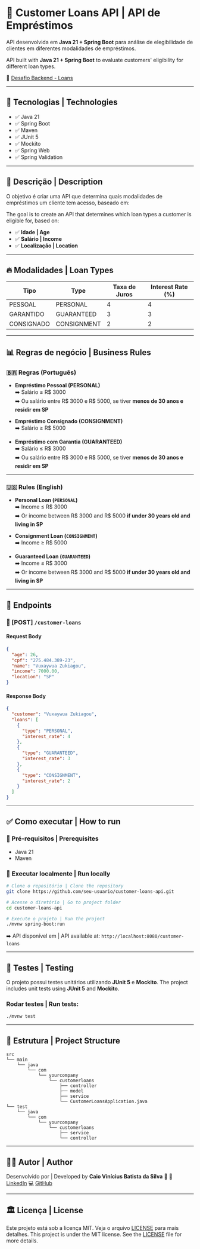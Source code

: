 # 💸 Customer Loans API | API de Empréstimos

API desenvolvida em **Java 21 + Spring Boot** para análise de elegibilidade de clientes em diferentes modalidades de empréstimos.

API built with **Java 21 + Spring Boot** to evaluate customers' eligibility for different loan types.

🔗 [Desafio Backend - Loans](https://github.com/backend-br/desafios/blob/master/loans/PROBLEM.md)

---

## 🚀 Tecnologias | Technologies

- ✅ Java 21
- ✅ Spring Boot
- ✅ Maven
- ✅ JUnit 5
- ✅ Mockito
- ✅ Spring Web
- ✅ Spring Validation

---

## 📜 Descrição | Description

O objetivo é criar uma API que determina quais modalidades de empréstimos um cliente tem acesso, baseado em:

The goal is to create an API that determines which loan types a customer is eligible for, based on:

- ✅ **Idade | Age**
- ✅ **Salário | Income**
- ✅ **Localização | Location**

---

## 🔥 Modalidades | Loan Types

| Tipo | Type           | Taxa de Juros | Interest Rate (%) |
|------|----------------|----------------|-------------------|
| PESSOAL | PERSONAL     | 4              | 4                 |
| GARANTIDO | GUARANTEED | 3              | 3                 |
| CONSIGNADO | CONSIGNMENT | 2            | 2                 |

---

## 📊 Regras de negócio | Business Rules

### 🇧🇷 Regras (Português)

- **Empréstimo Pessoal (PERSONAL)**  
  ➡️ Salário ≤ R$ 3000  
  ➡️ Ou salário entre R$ 3000 e R$ 5000, se tiver **menos de 30 anos e residir em SP**

- **Empréstimo Consignado (CONSIGNMENT)**  
  ➡️ Salário ≥ R$ 5000

- **Empréstimo com Garantia (GUARANTEED)**  
  ➡️ Salário ≤ R$ 3000  
  ➡️ Ou salário entre R$ 3000 e R$ 5000, se tiver **menos de 30 anos e residir em SP**

---

### 🇺🇸 Rules (English)

- **Personal Loan (`PERSONAL`)**  
  ➡️ Income ≤ R$ 3000  
  ➡️ Or income between R$ 3000 and R$ 5000 **if under 30 years old and living in SP**

- **Consignment Loan (`CONSIGNMENT`)**  
  ➡️ Income ≥ R$ 5000

- **Guaranteed Loan (`GUARANTEED`)**  
  ➡️ Income ≤ R$ 3000  
  ➡️ Or income between R$ 3000 and R$ 5000 **if under 30 years old and living in SP**

---

## 📑 Endpoints

### 🔸 [POST] `/customer-loans`

#### Request Body

```json
{
  "age": 26,
  "cpf": "275.484.389-23",
  "name": "Vuxaywua Zukiagou",
  "income": 7000.00,
  "location": "SP"
}
````

#### Response Body

```json
{
  "customer": "Vuxaywua Zukiagou",
  "loans": [
    {
      "type": "PERSONAL",
      "interest_rate": 4
    },
    {
      "type": "GUARANTEED",
      "interest_rate": 3
    },
    {
      "type": "CONSIGNMENT",
      "interest_rate": 2
    }
  ]
}
```

---

## ✅ Como executar | How to run

### 🔧 Pré-requisitos | Prerequisites

* Java 21
* Maven

### 🚀 Executar localmente | Run locally

```bash
# Clone o repositório | Clone the repository
git clone https://github.com/seu-usuario/customer-loans-api.git

# Acesse o diretório | Go to project folder
cd customer-loans-api

# Execute o projeto | Run the project
./mvnw spring-boot:run
```

➡️ API disponível em | API available at:
`http://localhost:8080/customer-loans`

---

## 🧪 Testes | Testing

O projeto possui testes unitários utilizando **JUnit 5** e **Mockito**.
The project includes unit tests using **JUnit 5** and **Mockito**.

### Rodar testes | Run tests:

```bash
./mvnw test
```

---

## 📂 Estrutura | Project Structure

```plaintext
src
└── main
    └── java
        └── com
            └── yourcompany
                └── customerloans
                    ├── controller
                    ├── model
                    ├── service
                    └── CustomerLoansApplication.java
└── test
    └── java
        └── com
            └── yourcompany
                └── customerloans
                    ├── service
                    └── controller
```
---

## 🧑‍💻 Autor | Author

Desenvolvido por | Developed by **Caio Vinícius Batista da Silva** 🚀
🔗 [LinkedIn](https://www.linkedin.com/in/caio-silva-397301254/)
💻 [GitHub](https://github.com/caio20538)

---

## 🏛️ Licença | License

Este projeto está sob a licença MIT. Veja o arquivo [LICENSE](LICENSE) para mais detalhes.
This project is under the MIT license. See the [LICENSE](LICENSE) file for more details.

